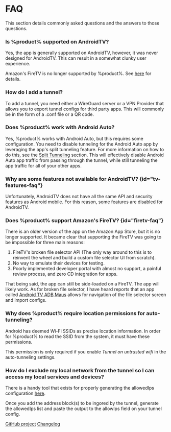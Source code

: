 # FAQ

This section details commonly asked questions and the answers to those questions.

### Is %product% supported on AndroidTV?

Yes, the app is generally supported on AndroidTV, however, it was never designed
for AndroidTV. This can result in a somewhat clunky user experience. 

<warning>
    <p>
        Amazon's FireTV is no longer supported by %product%. See <a href="#firetv-faq">here</a> for details.
    </p>
</warning>

### How do I add a tunnel?

To add a tunnel, you need either a WireGuard server or a VPN Provider that allows you to export
tunnel configs for third party apps.
This will commonly be in the form of a <path>.conf</path> file or a QR code.

### Does %product% work with Android Auto? 

Yes, %product% works with Android Auto, but this requires some configuration.
You need to disable tunneling for the Android Auto app by leveraging the app's split tunneling feature.
For more information on how to do this, see the [Split Tunneling](Features.md#split) section. This will effectively disable Android Auto app traffic from passing through the tunnel, 
while still tunneling the app traffic for all of your other apps. 


### Why are some features not available for AndroidTV? {id="tv-features-faq"}

Unfortunately, AndroidTV does not have all the same API and security features as Android mobile. 
For this reason, some features are disabled for AndroidTV.

### Does %product% support Amazon's FireTV? {id="firetv-faq"}

There is an older version of the app on the Amazon App Store, but it is no longer supported. 
It became clear that supporting the FireTV was going to be impossible for three main reasons:

1. FireTV's broken file selector API (The only way around to this is to reinvent the wheel and build a custom file selector UI from scratch).
2. No way to emulate their devices for testing.
3. Poorly implemented developer portal with almost no support, a painful review process, and zero CD integration for apps.

That being said, the app can still be side-loaded on a FireTV. 
The app will likely work. 
As for broken file selector,
I have heard reports that an app called [Android TV ADB Maus](https://play.google.com/store/apps/details?id=svarzee.android.apps.adb_mouse&amp;hl=en_US&amp;gl=US)
allows for navigation of the file selector screen and import configs.

### Why does %product% require location permissions for auto-tunneling? 

Android has deemed Wi-Fi SSIDs as precise location information. 
In order for %product% to read the SSID from the system, it must have these permissions.

<note>
    <p>
        This permission is only required if you enable <em>Tunnel on untrusted wifi</em> in the auto-tunneling settings.
    </p>
</note>

### How do I exclude my local network from the tunnel so I can access my local services and devices?

There is a handy tool
that exists
for properly generating the allowedIps configuration [here](https://www.procustodibus.com/blog/2021/03/wireguard-allowedips-calculator/). 

Once you add the address block(s) to be ingored by the tunnel, 
generate the allowedIps list and paste the output to the allowIps field on your tunnel config.   

<seealso>
    <category ref="wrs">
        <a href="https://github.com/zaneschepke/wgtunnel">GitHub project</a>
        <a href="https://github.com/zaneschepke/wgtunnel/releases">Changelog</a>
    </category>
</seealso>
